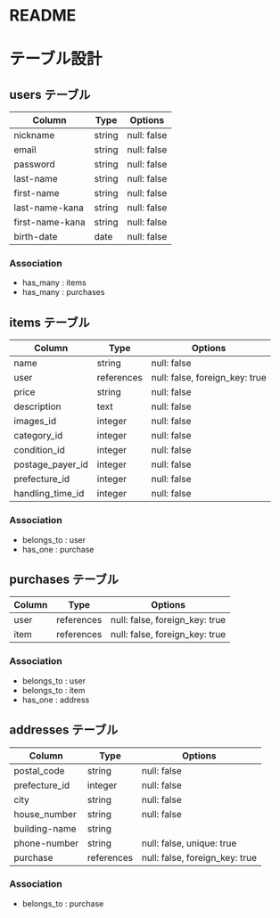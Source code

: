 # README

# テーブル設計

## users テーブル

| Column          | Type   | Options     |
| --------------- | ------ | ----------- |
| nickname        | string | null: false |
| email           | string | null: false |
| password        | string | null: false |
| last-name       | string | null: false |
| first-name      | string | null: false |
| last-name-kana  | string | null: false |
| first-name-kana | string | null: false |
| birth-date      | date   | null: false |

### Association

- has_many : items
- has_many : purchases

## items テーブル

| Column           | Type       | Options                        |
| ---------------  | ---------- | ------------------------------ |
| name             | string     | null: false                    |
| user             | references | null: false, foreign_key: true |
| price            | string     | null: false                    |
| description      | text       | null: false                    |
| images_id        | integer    | null: false                    |
| category_id      | integer    | null: false                    |
| condition_id     | integer    | null: false                    |
| postage_payer_id | integer    | null: false                    |
| prefecture_id    | integer    | null: false                    |
| handling_time_id | integer    | null: false                    |

### Association

- belongs_to : user
- has_one : purchase

## purchases テーブル

| Column        | Type       | Options                        |
| ------------- | ---------- | ------------------------------ |
| user          | references | null: false, foreign_key: true |
| item          | references | null: false, foreign_key: true |

### Association

- belongs_to : user
- belongs_to : item
- has_one : address

## addresses テーブル

| Column         | Type       | Options                        |
| -------------- | ---------- | ------------------------------ |
| postal_code    | string     | null: false                    |
| prefecture_id  | integer    | null: false                    |
| city           | string     | null: false                    |
| house_number   | string     | null: false                    |
| building-name  | string     |                                |
| phone-number   | string     | null: false, unique: true  |
| purchase       | references | null: false, foreign_key: true |

### Association

- belongs_to : purchase
